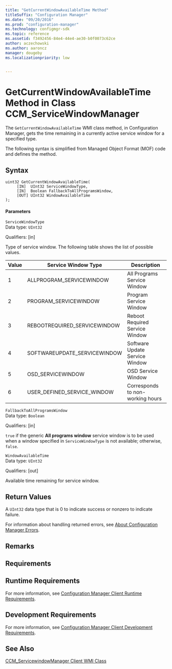 ```yaml
---
title: "GetCurrentWindowAvailableTime Method"
titleSuffix: "Configuration Manager"
ms.date: "09/20/2016"
ms.prod: "configuration-manager"
ms.technology: configmgr-sdk
ms.topic: reference
ms.assetid: f3492456-84e4-44e4-ae30-b0f0073c62ce
author: aczechowski
ms.author: aaroncz
manager: dougebyms.localizationpriority: low


---
```

# GetCurrentWindowAvailableTime Method in Class CCM_ServiceWindowManager
The `GetCurrentWindowAvailableTime` WMI class method, in Configuration Manager, gets the time remaining in a currently active service window for a specified type.  

 The following syntax is simplified from Managed Object Format (MOF) code and defines the method.  

## Syntax  

```  
uint32 GetCurrentWindowAvailableTime(  
     [IN]  UInt32 ServiceWindowType,  
     [IN]  Boolean FallbackToAllProgramsWindow,  
     [OUT] UInt32 WindowAvailableTime  
);  
```  

#### Parameters  
 `ServiceWindowType`  
 Data type: `UInt32`  

 Qualifiers: [in]  

 Type of service window. The following table shows the list of possible values.  

|Value|Service Window Type|Description|  
|-----------|-------------------------|-----------------|  
|1|ALLPROGRAM_SERVICEWINDOW|All Programs Service Window|  
|2|PROGRAM_SERVICEWINDOW|Program Service Window|  
|3|REBOOTREQUIRED_SERVICEWINDOW|Reboot Required Service Window|  
|4|SOFTWAREUPDATE_SERVICEWINDOW|Software Update Service Window|  
|5|OSD_SERVICEWINDOW|OSD Service Window|  
|6|USER_DEFINED_SERVICE_WINDOW|Corresponds to non-working hours|  

 `FallbackToAllProgramsWindow`  
 Data type: `Boolean`  

 Qualifiers: [in]  

 `true` if the generic **All programs window** service window is to be used when a window specified in `ServiceWindowType` is not available; otherwise, `false`.  

 `WindowAvailableTime`  
 Data type: `UInt32`  

 Qualifiers: [out]  

 Available time remaining for service window.  

## Return Values  
 A `UInt32` data type that is 0 to indicate success or nonzero to indicate failure.  

 For information about handling returned errors, see [About Configuration Manager Errors](../../../../../develop/core/understand/about-configuration-manager-errors.md).  

## Remarks  

## Requirements  

## Runtime Requirements  
 For more information, see [Configuration Manager Client Runtime Requirements](../../../../../develop/core/reqs/client-runtime-requirements.md).  

## Development Requirements  
 For more information, see [Configuration Manager Client Development Requirements](../../../../../develop/core/reqs/client-development-requirements.md).  

## See Also  
 [CCM_ServicewindowManager Client WMI Class](../../../../../develop/reference/core/clients/sdk/ccm_servicewindowmanager-client-wmi-class.md)
